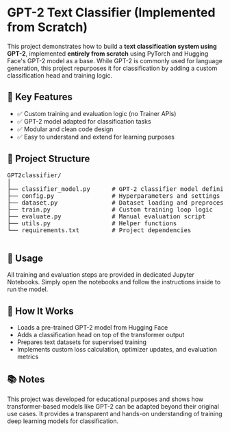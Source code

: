 <!DOCTYPE html>
<html lang="en">
<head>
  <meta charset="UTF-8">
</head>
<body>

  <h1>GPT-2 Text Classifier (Implemented from Scratch)</h1>

  <p>
    This project demonstrates how to build a <strong>text classification system using GPT-2</strong>,
    implemented <strong>entirely from scratch</strong> using PyTorch and Hugging Face's GPT-2 model as a base.
    While GPT-2 is commonly used for language generation, this project repurposes it for classification
    by adding a custom classification head and training logic.
  </p>

  <h2>📌 Key Features</h2>
  <ul>
    <li>✅ Custom training and evaluation logic (no Trainer APIs)</li>
    <li>✅ GPT-2 model adapted for classification tasks</li>
    <li>✅ Modular and clean code design</li>
    <li>✅ Easy to understand and extend for learning purposes</li>
  </ul>

  <h2>📁 Project Structure</h2>
  <pre>
GPT2classifier/
│
├── classifier_model.py      # GPT-2 classifier model definition
├── config.py                # Hyperparameters and settings
├── dataset.py               # Dataset loading and preprocessing
├── train.py                 # Custom training loop logic
├── evaluate.py              # Manual evaluation script
├── utils.py                 # Helper functions
└── requirements.txt         # Project dependencies
  </pre>

  <h2>📓 Usage</h2>
  <p>
    All training and evaluation steps are provided in dedicated Jupyter Notebooks.
    Simply open the notebooks and follow the instructions inside to run the model.
  </p>

  <h2>🧠 How It Works</h2>
  <ul>
    <li>Loads a pre-trained GPT-2 model from Hugging Face</li>
    <li>Adds a classification head on top of the transformer output</li>
    <li>Prepares text datasets for supervised training</li>
    <li>Implements custom loss calculation, optimizer updates, and evaluation metrics</li>
  </ul>

  <h2>📚 Notes</h2>
  <p>
    This project was developed for educational purposes and shows how transformer-based models like GPT-2
    can be adapted beyond their original use cases. It provides a transparent and hands-on understanding of training deep learning models for classification.
  </p>

</body>
</html>
